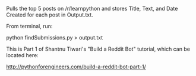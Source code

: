 Pulls the top 5 posts on /r/learnpython and stores Title, Text, and Date Created for each post in Output.txt. 

From terminal, run:

python findSubmissions.py > output.txt

This is Part 1 of Shantnu Tiwari's "Build a Reddit Bot" tutorial, which can be located here:

http://pythonforengineers.com/build-a-reddit-bot-part-1/